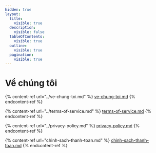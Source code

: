 ```yaml
---
hidden: true
layout:
  title:
    visible: true
  description:
    visible: false
  tableOfContents:
    visible: true
  outline:
    visible: true
  pagination:
    visible: true
---
```


# Về chúng tôi

{% content-ref url="../ve-chung-toi.md" %}
[ve-chung-toi.md](../ve-chung-toi.md)
{% endcontent-ref %}

{% content-ref url="../terms-of-service.md" %}
[terms-of-service.md](../terms-of-service.md)
{% endcontent-ref %}

{% content-ref url="../privacy-policy.md" %}
[privacy-policy.md](../privacy-policy.md)
{% endcontent-ref %}

{% content-ref url="chinh-sach-thanh-toan.md" %}
[chinh-sach-thanh-toan.md](chinh-sach-thanh-toan.md)
{% endcontent-ref %}
